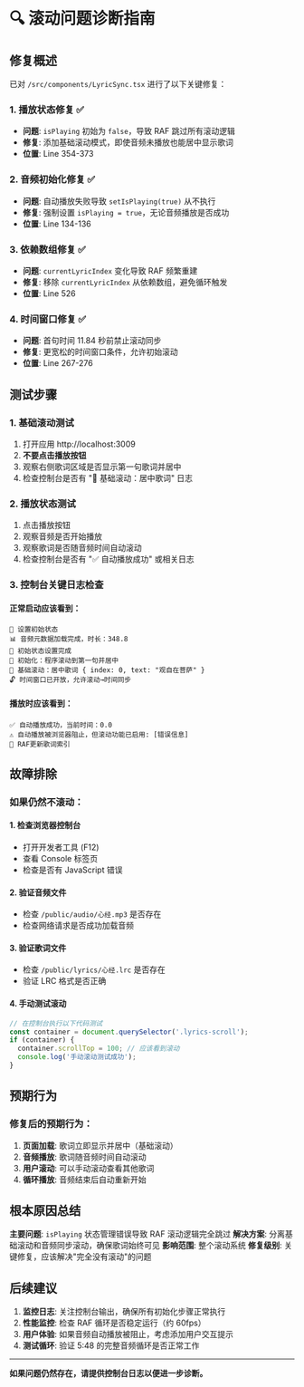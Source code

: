 # 🔍 滚动问题诊断指南

## 修复概述

已对 `/src/components/LyricSync.tsx` 进行了以下关键修复：

### 1. 播放状态修复 ✅
- **问题**: `isPlaying` 初始为 `false`，导致 RAF 跳过所有滚动逻辑
- **修复**: 添加基础滚动模式，即使音频未播放也能居中显示歌词
- **位置**: Line 354-373

### 2. 音频初始化修复 ✅
- **问题**: 自动播放失败导致 `setIsPlaying(true)` 从不执行
- **修复**: 强制设置 `isPlaying = true`，无论音频播放是否成功
- **位置**: Line 134-136

### 3. 依赖数组修复 ✅
- **问题**: `currentLyricIndex` 变化导致 RAF 频繁重建
- **修复**: 移除 `currentLyricIndex` 从依赖数组，避免循环触发
- **位置**: Line 526

### 4. 时间窗口修复 ✅
- **问题**: 首句时间 11.84 秒前禁止滚动同步
- **修复**: 更宽松的时间窗口条件，允许初始滚动
- **位置**: Line 267-276

## 测试步骤

### 1. 基础滚动测试
1. 打开应用 http://localhost:3009
2. **不要点击播放按钮**
3. 观察右侧歌词区域是否显示第一句歌词并居中
4. 检查控制台是否有 "🔧 基础滚动：居中歌词" 日志

### 2. 播放状态测试
1. 点击播放按钮
2. 观察音频是否开始播放
3. 观察歌词是否随音频时间自动滚动
4. 检查控制台是否有 "✅ 自动播放成功" 或相关日志

### 3. 控制台关键日志检查

#### 正常启动应该看到：
```
🔧 设置初始状态
📊 音频元数据加载完成，时长：348.8
🔄 初始状态设置完成
🔧 初始化：程序滚动到第一句并居中
🔧 基础滚动：居中歌词 { index: 0, text: "观自在菩萨" }
🔓 时间窗口已开放，允许滚动→时间同步
```

#### 播放时应该看到：
```
✅ 自动播放成功，当前时间：0.0
⚠️ 自动播放被浏览器阻止，但滚动功能已启用: [错误信息]
🎵 RAF更新歌词索引
```

## 故障排除

### 如果仍然不滚动：

#### 1. 检查浏览器控制台
- 打开开发者工具 (F12)
- 查看 Console 标签页
- 检查是否有 JavaScript 错误

#### 2. 验证音频文件
- 检查 `/public/audio/心经.mp3` 是否存在
- 检查网络请求是否成功加载音频

#### 3. 验证歌词文件
- 检查 `/public/lyrics/心经.lrc` 是否存在
- 验证 LRC 格式是否正确

#### 4. 手动测试滚动
```javascript
// 在控制台执行以下代码测试
const container = document.querySelector('.lyrics-scroll');
if (container) {
  container.scrollTop = 100; // 应该看到滚动
  console.log('手动滚动测试成功');
}
```

## 预期行为

### 修复后的预期行为：
1. **页面加载**: 歌词立即显示并居中（基础滚动）
2. **音频播放**: 歌词随音频时间自动滚动
3. **用户滚动**: 可以手动滚动查看其他歌词
4. **循环播放**: 音频结束后自动重新开始

## 根本原因总结

**主要问题**: `isPlaying` 状态管理错误导致 RAF 滚动逻辑完全跳过
**解决方案**: 分离基础滚动和音频同步滚动，确保歌词始终可见
**影响范围**: 整个滚动系统
**修复级别**: 关键修复，应该解决"完全没有滚动"的问题

## 后续建议

1. **监控日志**: 关注控制台输出，确保所有初始化步骤正常执行
2. **性能监控**: 检查 RAF 循环是否稳定运行（约 60fps）
3. **用户体验**: 如果音频自动播放被阻止，考虑添加用户交互提示
4. **测试循环**: 验证 5:48 的完整音频循环是否正常工作

---

**如果问题仍然存在，请提供控制台日志以便进一步诊断。**